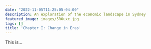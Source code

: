 ```yaml
---
date: "2022-11-05T11:25:05-04:00"
description: An exploration of the economic landscape in Sydney
featured_image: images/5ROuxc.jpg
tags: []
title: 'Chapter I: Change in Eras'
---
```

This is...

